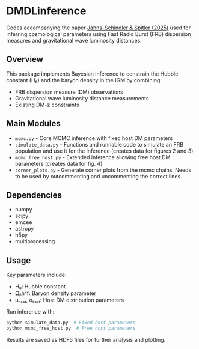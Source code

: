 # DMDLinference

Codes accompanying the paper [Jahns-Schindler & Spitler (2025)](https://ui.adsabs.harvard.edu/abs/2025arXiv250814434J) used for inferring cosmological parameters using Fast Radio Burst (FRB) dispersion measures and gravitational wave luminosity distances.

## Overview

This package implements Bayesian inference to constrain the Hubble constant (H₀) and the baryon density in the IGM by combining:
- FRB dispersion measure (DM) observations
- Gravitational wave luminosity distance measurements
- Existing DM-z constraints

## Main Modules

- `mcmc.py` - Core MCMC inference with fixed host DM parameters
- `simulate_data.py` - Functions and runnable code to simulate an FRB population and use it for the inference (creates data for figures 2 and 3)
- `mcmc_free_host.py` - Extended inference allowing free host DM parameters (creates data for fig. 4)
- `corner_plots.py` - Generate corner plots from the mcmc chains. Needs to be used by outcommenting and uncommenting the correct lines.

## Dependencies

- numpy
- scipy
- emcee
- astropy
- h5py
- multiprocessing

## Usage

Key parameters include:
- H₀: Hubble constant
- Ωᵦh²f: Baryon density parameter
- μₕₒₛₜ, σₖₒₛₜ: Host DM distribution parameters

Run inference with:
```bash
python simulate_data.py  # Fixed host parameters
python mcmc_free_host.py  # Free host parameters
```

Results are saved as HDF5 files for further analysis and plotting.
